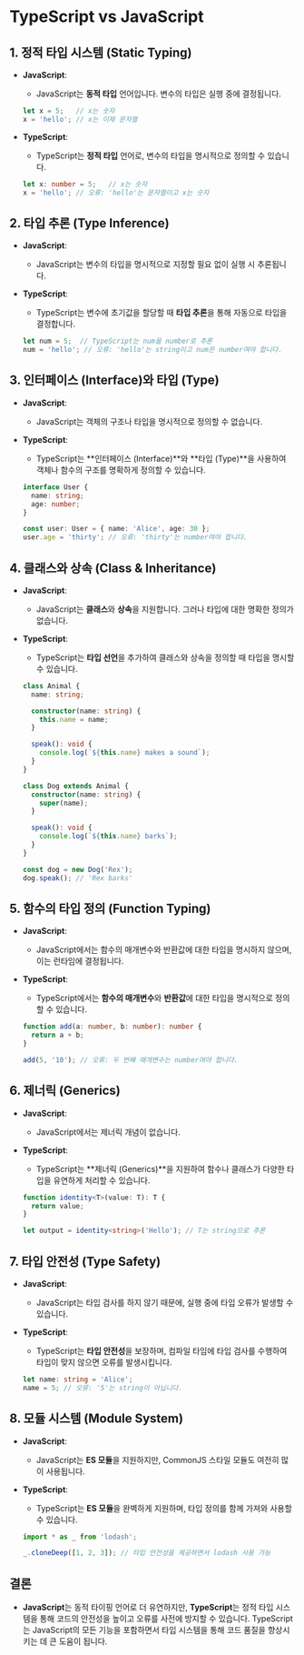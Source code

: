 
# TypeScript vs JavaScript

## 1. 정적 타입 시스템 (Static Typing)
- **JavaScript**:
  - JavaScript는 **동적 타입** 언어입니다. 변수의 타입은 실행 중에 결정됩니다.
  ```javascript
  let x = 5;   // x는 숫자
  x = 'hello'; // x는 이제 문자열
  ```

- **TypeScript**:
  - TypeScript는 **정적 타입** 언어로, 변수의 타입을 명시적으로 정의할 수 있습니다.
  ```typescript
  let x: number = 5;   // x는 숫자
  x = 'hello'; // 오류: 'hello'는 문자열이고 x는 숫자
  ```

## 2. 타입 추론 (Type Inference)
- **JavaScript**:
  - JavaScript는 변수의 타입을 명시적으로 지정할 필요 없이 실행 시 추론됩니다.

- **TypeScript**:
  - TypeScript는 변수에 초기값을 할당할 때 **타입 추론**을 통해 자동으로 타입을 결정합니다.
  ```typescript
  let num = 5;  // TypeScript는 num을 number로 추론
  num = 'hello'; // 오류: 'hello'는 string이고 num은 number여야 합니다.
  ```

## 3. 인터페이스 (Interface)와 타입 (Type)
- **JavaScript**:
  - JavaScript는 객체의 구조나 타입을 명시적으로 정의할 수 없습니다.
  
- **TypeScript**:
  - TypeScript는 **인터페이스 (Interface)**와 **타입 (Type)**을 사용하여 객체나 함수의 구조를 명확하게 정의할 수 있습니다.
  ```typescript
  interface User {
    name: string;
    age: number;
  }

  const user: User = { name: 'Alice', age: 30 };
  user.age = 'thirty'; // 오류: 'thirty'는 number여야 합니다.
  ```

## 4. 클래스와 상속 (Class & Inheritance)
- **JavaScript**:
  - JavaScript는 **클래스**와 **상속**을 지원합니다. 그러나 타입에 대한 명확한 정의가 없습니다.

- **TypeScript**:
  - TypeScript는 **타입 선언**을 추가하여 클래스와 상속을 정의할 때 타입을 명시할 수 있습니다.
  ```typescript
  class Animal {
    name: string;

    constructor(name: string) {
      this.name = name;
    }

    speak(): void {
      console.log(`${this.name} makes a sound`);
    }
  }

  class Dog extends Animal {
    constructor(name: string) {
      super(name);
    }

    speak(): void {
      console.log(`${this.name} barks`);
    }
  }

  const dog = new Dog('Rex');
  dog.speak(); // 'Rex barks'
  ```

## 5. 함수의 타입 정의 (Function Typing)
- **JavaScript**:
  - JavaScript에서는 함수의 매개변수와 반환값에 대한 타입을 명시하지 않으며, 이는 런타임에 결정됩니다.

- **TypeScript**:
  - TypeScript에서는 **함수의 매개변수**와 **반환값**에 대한 타입을 명시적으로 정의할 수 있습니다.
  ```typescript
  function add(a: number, b: number): number {
    return a + b;
  }

  add(5, '10'); // 오류: 두 번째 매개변수는 number여야 합니다.
  ```

## 6. 제너릭 (Generics)
- **JavaScript**:
  - JavaScript에서는 제너릭 개념이 없습니다.

- **TypeScript**:
  - TypeScript는 **제너릭 (Generics)**을 지원하여 함수나 클래스가 다양한 타입을 유연하게 처리할 수 있습니다.
  ```typescript
  function identity<T>(value: T): T {
    return value;
  }

  let output = identity<string>('Hello'); // T는 string으로 추론
  ```

## 7. 타입 안전성 (Type Safety)
- **JavaScript**:
  - JavaScript는 타입 검사를 하지 않기 때문에, 실행 중에 타입 오류가 발생할 수 있습니다.

- **TypeScript**:
  - TypeScript는 **타입 안전성**을 보장하며, 컴파일 타임에 타입 검사를 수행하여 타입이 맞지 않으면 오류를 발생시킵니다.
  ```typescript
  let name: string = 'Alice';
  name = 5; // 오류: '5'는 string이 아닙니다.
  ```

## 8. 모듈 시스템 (Module System)
- **JavaScript**:
  - JavaScript는 **ES 모듈**을 지원하지만, CommonJS 스타일 모듈도 여전히 많이 사용됩니다.

- **TypeScript**:
  - TypeScript는 **ES 모듈**을 완벽하게 지원하며, 타입 정의를 함께 가져와 사용할 수 있습니다.
  ```typescript
  import * as _ from 'lodash';

  _.cloneDeep([1, 2, 3]); // 타입 안전성을 제공하면서 lodash 사용 가능
  ```

## 결론
- **JavaScript**는 동적 타이핑 언어로 더 유연하지만, **TypeScript**는 정적 타입 시스템을 통해 코드의 안전성을 높이고 오류를 사전에 방지할 수 있습니다. TypeScript는 JavaScript의 모든 기능을 포함하면서 타입 시스템을 통해 코드 품질을 향상시키는 데 큰 도움이 됩니다.
